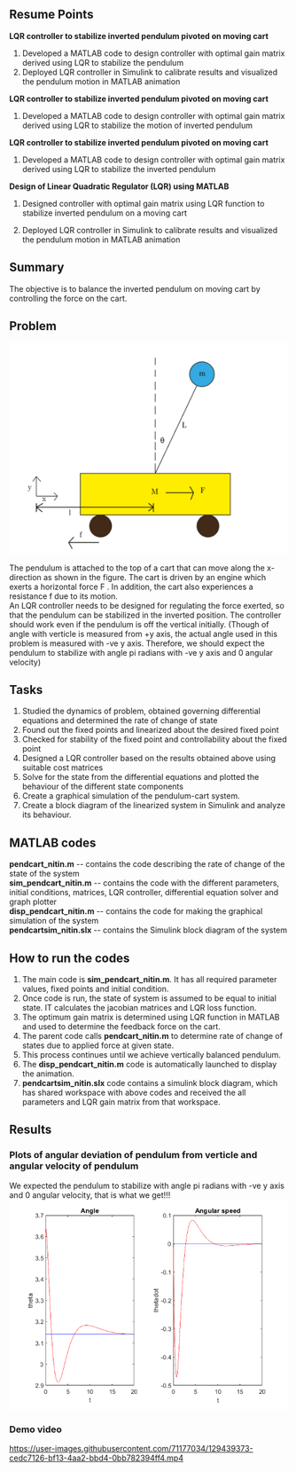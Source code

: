 ## Resume Points
**LQR controller to stabilize inverted pendulum pivoted on moving cart**
1. Developed a MATLAB code to design controller with optimal gain matrix derived using LQR to stabilize the pendulum
2. Deployed LQR controller in Simulink to calibrate results and visualized the pendulum motion in MATLAB animation


**LQR controller to stabilize inverted pendulum pivoted on moving cart**
1. Developed a MATLAB code to design controller with optimal gain matrix derived using LQR to stabilize the motion of inverted pendulum


**LQR controller to stabilize inverted pendulum pivoted on moving cart**
1. Developed a MATLAB code to design controller with optimal gain matrix derived using LQR to stabilize the inverted pendulum


**Design of Linear Quadratic Regulator (LQR) using MATLAB**
1. Designed controller with optimal gain matrix using LQR function to stabilize inverted pendulum on a moving cart

3. Deployed LQR controller in Simulink to calibrate results and visualized the pendulum motion in MATLAB animation

## Summary
The objective is to balance the inverted pendulum on moving cart by controlling the force on the cart.
## Problem
![Problem](https://github.com/nitin0533/LQR-Controller-for-inverted-pendulum/blob/main/problem.PNG)

The pendulum is attached to the top of a cart that can move along the x-direction as shown in the figure. The cart is driven by an engine which exerts a horizontal force F . In addition, the cart also experiences a resistance  f  due to its motion.  
An LQR controller needs to be designed for regulating the force exerted, so that the pendulum can be stabilized in the inverted position. The controller should work even if the pendulum is off the vertical initially. (Though of angle with verticle is measured from +y axis, the actual angle used in this problem is measured with -ve y axis. Therefore, we should expect the pendulum to stabilize with angle pi radians with -ve y axis and 0 angular velocity)

## Tasks
1. Studied the dynamics of problem, obtained governing differential equations and determined the rate of change of state  
2. Found out the fixed points and linearized about the desired fixed point  
3. Checked for stability of the fixed point and controllability about the fixed point  
4. Designed a LQR controller based on the results obtained above using suitable cost matrices  
5. Solve for the state from the differential equations and plotted the behaviour of the different state components  
6. Create a graphical simulation of the pendulum-cart system.  
7. Create a block diagram of the linearized system in Simulink and analyze its behaviour.  

## MATLAB codes  
**pendcart_nitin.m**  --  contains the code describing the rate of change of the state of the system  
**sim_pendcart_nitin.m** --  contains the code with the different parameters, initial conditions, matrices, LQR controller, differential equation solver and graph plotter  
**disp_pendcart_nitin.m** --  contains the code for making the graphical simulation of the system  
**pendcartsim_nitin.slx** --  contains the Simulink block diagram of the system  

## **How to run the codes**  
1.  The main code is **sim_pendcart_nitin.m**. It has all required parameter values, fixed points and initial condition.  
2.  Once code is run, the state of system is assumed to be equal to initial state. IT calculates the jacobian matrices and LQR loss function.  
3.  The optimum gain matrix is determined using LQR function in MATLAB and used to determine the feedback force on the cart.  
4.  The parent code calls **pendcart_nitin.m** to determine rate of change of states due to applied force at given state.
5.  This process continues until we achieve vertically balanced pendulum.  
6.  The **disp_pendcart_nitin.m** code is automatically launched to display the animation.  
7.  **pendcartsim_nitin.slx** code contains a simulink block diagram, which has shared workspace with above codes and received the all parameters and LQR gain matrix from that workspace.

## Results
### Plots of angular deviation of pendulum from verticle and angular velocity of pendulum
We expected the pendulum to stabilize with angle pi radians with -ve y axis and 0 angular velocity, that is what we get!!!
![Problem](https://github.com/nitin0533/LQR-Controller-for-inverted-pendulum/blob/main/Plots.png)
### Demo video




https://user-images.githubusercontent.com/71177034/129439373-cedc7126-bf13-4aa2-bbd4-0bb782394ff4.mp4




